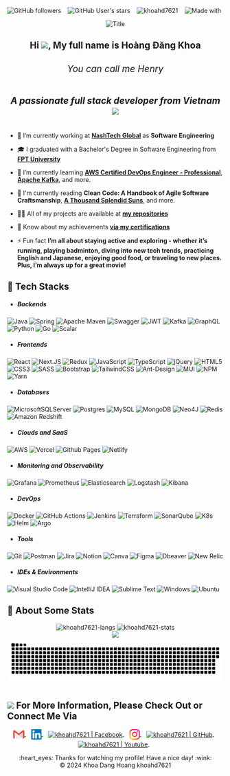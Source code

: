 <img alt="GitHub followers" src="https://img.shields.io/github/followers/khoahd7621?style=social"> &nbsp;&nbsp; <img alt="GitHub User's stars" src="https://img.shields.io/github/stars/khoahd7621?style=social"> &nbsp;&nbsp; <img src="https://komarev.com/ghpvc/?username=khoahd7621&label=Profile%20views&color=brightgreen&style=flat" alt="khoahd7621"/> &nbsp;&nbsp; <img src="https://img.shields.io/badge/Made%20with-Markdown-1f425f.svg" alt="Made with"/>

<div align="center">
  <img src="https://readme-typing-svg.herokuapp.com?font=Dancing+Script&size=90&multiline=true&width=720&height=130&lines=Welcome+to+my+profile" alt="Title" />
</div>

## <div align="center">Hi <img src="https://raw.githubusercontent.com/nixin72/nixin72/master/wave.gif" width="3%"/>, My full name is Hoàng Đăng Khoa <h6>You can call me Henry</h6> <h5> A passionate full stack developer from Vietnam <img src="https://media.giphy.com/media/xBeM3b0G6brQCbR6RB/giphy.gif"  width="3%"></h5></div>

- 💼 I’m currently working at [**NashTech Global**](https://nashtechglobal.com) as **Software Engineering**

- 🎓 I graduated with a Bachelor's Degree in Software Engineering from [**FPT University**](https://hcmuni.fpt.edu.vn)

- 🌱 I’m currently learning [**AWS Certified DevOps Engineer - Professional**](https://aws.amazon.com/certification/certified-devops-engineer-professional), [**Apache Kafka**](https://kafka.apache.org), and more.

- 📖 I'm currently reading **Clean Code: A Handbook of Agile Software Craftsmanship**, [**A Thousand Splendid Suns**](https://www.goodreads.com/book/show/128029.A_Thousand_Splendid_Suns), and more.

- 👨‍💻 All of my projects are available at [**my repositories**](https://github.com/khoahd7621?tab=repositories)

- 🌟 Know about my achievements [**via my certifications**](https://github.com/khoahd7621/awards)

- ⚡ Fun fact **I’m all about staying active and exploring - whether it’s running, playing badminton, diving into new tech trends, practicing English and Japanese, enjoying good food, or traveling to new places. Plus, I’m always up for a great movie!**

## 🔮 Tech Stacks

- ##### Backends
![Java](https://img.shields.io/badge/java-%23ED8B00.svg?style=for-the-badge&logo=java&logoColor=white)
![Spring](https://img.shields.io/badge/spring-%236DB33F.svg?style=for-the-badge&logo=spring&logoColor=white)
![Apache Maven](https://img.shields.io/badge/Apache%20Maven-C71A36?style=for-the-badge&logo=Apache%20Maven&logoColor=white)
![Swagger](https://img.shields.io/badge/-Swagger-%23Clojure?style=for-the-badge&logo=swagger&logoColor=white)
![JWT](https://img.shields.io/badge/JWT-black?style=for-the-badge&logo=JSON%20web%20tokens)
![Kafka](https://img.shields.io/badge/apache%20kafka-231f20.svg?style=for-the-badge&logo=apachekafka&logoColor=white)
![GraphQL](https://img.shields.io/badge/graphql-e10098.svg?style=for-the-badge&logo=graphql&logoColor=white)
![Python](https://img.shields.io/badge/python-3776ab.svg?style=for-the-badge&logo=python&logoColor=white)
![Go](https://img.shields.io/badge/go-00add8.svg?style=for-the-badge&logo=go&logoColor=white)
![Scalar](https://img.shields.io/badge/scala-dc322f.svg?style=for-the-badge&logo=scala&logoColor=white)

- ##### Frontends
![React](https://img.shields.io/badge/react-%2320232a.svg?style=for-the-badge&logo=react&logoColor=%2361DAFB)
![Next.JS](https://img.shields.io/badge/Next-black?style=for-the-badge&logo=next.js&logoColor=white)
![Redux](https://img.shields.io/badge/redux-%23593d88.svg?style=for-the-badge&logo=redux&logoColor=white)
![JavaScript](https://img.shields.io/badge/javascript-%23323330.svg?style=for-the-badge&logo=javascript&logoColor=%23F7DF1E)
![TypeScript](https://img.shields.io/badge/typescript-%23007ACC.svg?style=for-the-badge&logo=typescript&logoColor=white)
![jQuery](https://img.shields.io/badge/jquery-%230769AD.svg?style=for-the-badge&logo=jquery&logoColor=white)
![HTML5](https://img.shields.io/badge/html5-%23E34F26.svg?style=for-the-badge&logo=html5&logoColor=white)
![CSS3](https://img.shields.io/badge/css3-%231572B6.svg?style=for-the-badge&logo=css3&logoColor=white)
![SASS](https://img.shields.io/badge/SASS-hotpink.svg?style=for-the-badge&logo=SASS&logoColor=white)
![Bootstrap](https://img.shields.io/badge/bootstrap-%23563D7C.svg?style=for-the-badge&logo=bootstrap&logoColor=white)
![TailwindCSS](https://img.shields.io/badge/tailwindcss-%2338B2AC.svg?style=for-the-badge&logo=tailwind-css&logoColor=white)
![Ant-Design](https://img.shields.io/badge/-AntDesign-%230170FE?style=for-the-badge&logo=ant-design&logoColor=white)
![MUI](https://img.shields.io/badge/MUI-%230081CB.svg?style=for-the-badge&logo=mui&logoColor=white)
![NPM](https://img.shields.io/badge/NPM-%23000000.svg?style=for-the-badge&logo=npm&logoColor=white)
![Yarn](https://img.shields.io/badge/yarn-%232C8EBB.svg?style=for-the-badge&logo=yarn&logoColor=white)

- ##### Databases
![MicrosoftSQLServer](https://img.shields.io/badge/Microsoft%20SQL%20Sever-CC2927?style=for-the-badge&logo=microsoft%20sql%20server&logoColor=white)
![Postgres](https://img.shields.io/badge/postgres-%23316192.svg?style=for-the-badge&logo=postgresql&logoColor=white)
![MySQL](https://img.shields.io/badge/mysql-4479a1.svg?style=for-the-badge&logo=mysql&logoColor=white)
![MongoDB](https://img.shields.io/badge/MongoDB-%234ea94b.svg?style=for-the-badge&logo=mongodb&logoColor=white)
![Neo4J](https://img.shields.io/badge/neo4j-4581c3.svg?style=for-the-badge&logo=neo4j&logoColor=white)
![Redis](https://img.shields.io/badge/redis-ff4438.svg?style=for-the-badge&logo=redis&logoColor=white)
![Amazon Redshift](https://img.shields.io/badge/amazon%20redshift-8c4fff.svg?style=for-the-badge&logo=amazonredshift&logoColor=white)

- ##### Clouds and SaaS
![AWS](https://img.shields.io/badge/AWS-%23FF9900.svg?style=for-the-badge&logo=amazon-aws&logoColor=white)
![Vercel](https://img.shields.io/badge/vercel-%23000000.svg?style=for-the-badge&logo=vercel&logoColor=white)
![Github Pages](https://img.shields.io/badge/github%20pages-121013?style=for-the-badge&logo=github&logoColor=white)
![Netlify](https://img.shields.io/badge/netlify-%23000000.svg?style=for-the-badge&logo=netlify&logoColor=#00C7B7)

- ##### Monitoring and Observability
![Grafana](https://img.shields.io/badge/grafana-f46800.svg?style=for-the-badge&logo=grafana&logoColor=white)
![Prometheus](https://img.shields.io/badge/prometheus-e6522c.svg?style=for-the-badge&logo=prometheus&logoColor=white)
![Elasticsearch](https://img.shields.io/badge/elasticsearch-005571.svg?style=for-the-badge&logo=elasticsearch&logoColor=white)
![Logstash](https://img.shields.io/badge/logstash-005571.svg?style=for-the-badge&logo=logstash&logoColor=white)
![Kibana](https://img.shields.io/badge/kibana-005571.svg?style=for-the-badge&logo=kibana&logoColor=white)

- ##### DevOps
![Docker](https://img.shields.io/badge/docker-%230db7ed.svg?style=for-the-badge&logo=docker&logoColor=white)
![GitHub Actions](https://img.shields.io/badge/github%20actions-%232671E5.svg?style=for-the-badge&logo=githubactions&logoColor=white)
![Jenkins](https://img.shields.io/badge/jenkins-%232C5263.svg?style=for-the-badge&logo=jenkins&logoColor=white)
![Terraform](https://img.shields.io/badge/terraform-%235835CC.svg?style=for-the-badge&logo=terraform&logoColor=white)
![SonarQube](https://img.shields.io/badge/SonarQube-black?style=for-the-badge&logo=sonarqube&logoColor=4E9BCD)
![K8s](https://img.shields.io/badge/kubernetes-326ce5.svg?style=for-the-badge&logo=kubernetes&logoColor=white)
![Helm](https://img.shields.io/badge/helm-0f1689.svg?style=for-the-badge&logo=helm&logoColor=white)
![Argo](https://img.shields.io/badge/argo-ef7b4d.svg?style=for-the-badge&logo=argo&logoColor=white)

- ##### Tools
![Git](https://img.shields.io/badge/git-%23F05033.svg?style=for-the-badge&logo=git&logoColor=white) 
![Postman](https://img.shields.io/badge/Postman-FF6C37?style=for-the-badge&logo=postman&logoColor=white)
![Jira](https://img.shields.io/badge/jira-%230A0FFF.svg?style=for-the-badge&logo=jira&logoColor=white)
![Notion](https://img.shields.io/badge/Notion-%23000000.svg?style=for-the-badge&logo=notion&logoColor=white)
![Canva](https://img.shields.io/badge/Canva-%2300C4CC.svg?style=for-the-badge&logo=Canva&logoColor=white)
![Figma](https://img.shields.io/badge/figma-%23F24E1E.svg?style=for-the-badge&logo=figma&logoColor=white)
![Dbeaver](https://img.shields.io/badge/dbeaver-382923.svg?style=for-the-badge&logo=dbeaver&logoColor=white)
![New Relic](https://img.shields.io/badge/new%20relic-1ce783.svg?style=for-the-badge&logo=newrelic&logoColor=white)

- ##### IDEs & Environments
![Visual Studio Code](https://img.shields.io/badge/Visual%20Studio%20Code-0078d7.svg?style=for-the-badge&logo=visual-studio-code&logoColor=white) 
![IntelliJ IDEA](https://img.shields.io/badge/IntelliJ%20IDEA-000000.svg?style=for-the-badge&logo=intellij-idea&logoColor=white)
![Sublime Text](https://img.shields.io/badge/sublime%20text-ff9800.svg?style=for-the-badge&logo=sublimetext&logoColor=white)
![Windows](https://img.shields.io/badge/Windows-0078D6?style=for-the-badge&logo=windows&logoColor=white)
![Ubuntu](https://img.shields.io/badge/Ubuntu-E95420?style=for-the-badge&logo=ubuntu&logoColor=white)

## 🌟 About Some Stats

<div align="center">
  <img height="150em" src="https://github-readme-stats.vercel.app/api/top-langs/?username=khoahd7621&layout=compact&show_icon=true&theme=algolia" alt="khoahd7621-langs"/>
  <img height="150em" src="https://github-readme-stats.vercel.app/api/?username=khoahd7621&layout=compact&show_icon=true&theme=algolia" alt="khoahd7621-stats"/>
</div>
<div align="center">
  <img src="http://github-readme-streak-stats.herokuapp.com?user=khoahd7621&theme=algolia&background=0d1117&hide_border=true" />
</div>
<div align="center">
  <picture>
    <source media="(prefers-color-scheme: dark)" srcset="https://raw.githubusercontent.com/khoahd7621/khoahd7621/abdd6f1f216e501a84bb739f67799da11d93f7ee/github-snake-dark.svg" />
    <source media="(prefers-color-scheme: light)" srcset="https://raw.githubusercontent.com/khoahd7621/khoahd7621/abdd6f1f216e501a84bb739f67799da11d93f7ee/github-snake.svg" />
    <img alt="github-snake" src="https://raw.githubusercontent.com/khoahd7621/khoahd7621/abdd6f1f216e501a84bb739f67799da11d93f7ee/github-snake.svg" />
  </picture>
</div>

## <img src='https://raw.githubusercontent.com/ShahriarShafin/ShahriarShafin/main/Assets/handshake.gif' width="5%"> For More Information, Please Check Out or Connect Me Via

<p align="center">
  <a href="mailto:hoangdangkhoa7621@gmail.com" >
    <img align="center" alt="khoahd7621 | Gmail" width="26px" src="https://github.com/SatYu26/SatYu26/blob/master/Assets/Gmail.svg" />
  </a> &nbsp;&nbsp;
  
  <a href="https://www.linkedin.com/in/khoahd7621/" target="_blank">
    <img align="center" alt="khoahd7621 | Linkedin" width="24px" src="https://github.com/SatYu26/SatYu26/blob/master/Assets/Linkedin.svg" />
  </a> &nbsp;&nbsp;
  
  <a href="https://www.facebook.com/khoahd7621/" target="_blank">
      <img align="center" alt="khoahd7621 | Facebook" width="24px" src="https://upload.wikimedia.org/wikipedia/en/thumb/0/04/Facebook_f_logo_%282021%29.svg/100px-Facebook_f_logo_%282021%29.svg.png" />
  </a> &nbsp;&nbsp;
  
  <a href="https://www.instagram.com/khoahd7621/" target="_blank">
    <img align="center" alt="khoahd7621 | Instagram" width="24px" src="https://github.com/SatYu26/SatYu26/blob/master/Assets/Instagram.svg" />
  </a> &nbsp;&nbsp;
  
  <a href="https://profile-summary-for-github.herokuapp.com/user/khoahd7621" target="_blank">
    <img align="center" alt="khoahd7621 | GitHub" width="26px" src="https://upload.wikimedia.org/wikipedia/commons/thumb/a/ae/Github-desktop-logo-symbol.svg/1024px-Github-desktop-logo-symbol.svg.png" />
  </a> &nbsp;&nbsp;
  
  <a href="https://www.youtube.com/@khoahd7621" target="_blank">
    <img align="center" alt="khoahd7621 | Youtube" width="32px" src="https://icon-library.com/images/youtube-video-icon-png/youtube-video-icon-png-29.jpg" />
  </a> &nbsp;&nbsp;
<p> 

<div align="center">
  :heart_eyes: Thanks for watching my profile! Have a nice day! :wink: <br/>
  &copy; 2024 Khoa Dang Hoang khoahd7621
</div>
